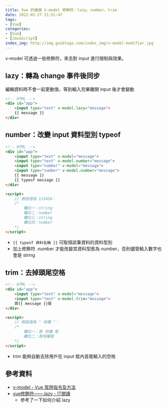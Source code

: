 ```yaml
---
title: Vue 的幾個 V-model 修飾符：lazy、number、trim
date: 2022-02-27 21:51:47
tags:
- [Vue]
categories:
- [Vue]
- [JavaScript]
index_img: http://img.guiblogs.com/index_img/v-model-modifier.jpg
---
```


v-model 可透過一些修飾符，來去對 input 進行限制與效果。

## lazy：轉為 change 事件後同步

編輯資料時不會一起更動值，等到輸入完畢離開 input 後才會變動

``` html
<!-- HTML -->
<div id="app">
    <input type="text" v-model.lazy="message">
    {{ message }}
</div>
```

## number：改變 input 資料型別 typeof

``` html
<!-- HTML -->
<div id="app">
    <input type="text" v-model="message">
    <input type="text" v-model.number="message">
    <input type="number" v-model="message">
    <input type="number" v-model.number="message">
    {{ message }}
    {{ typeof message }}
</div>

<script>
	// 假設值為 123456：
    /*
    	欄位一：string
    	欄位二：number
    	欄位三：string
    	欄位四：number
    */
</script>
```

* `{{ typeof 資料名稱 }}` 可取得該筆資料的資料型別
* 加上修飾符 .number 才能改變其資料型態為 number，否則儘管輸入數字也會是 string

## trim：去掉頭尾空格

``` html
<!-- HTML -->
<div id="app">
    <input type="text" v-model="message">
    <input type="text" v-model.trim="message">
    首{{ message }}尾
</div>

<script>
	// 假設值為 " 哈囉 "：
    /*
    	欄位一：首 哈囉 尾
    	欄位二：首哈囉尾
    */
</script>
```

* trim 能夠自動去除用戶在 input 框內首尾輸入的空格

## 參考資料

* [v-model - Vue 常用指令及方法](https://hackmd.io/@hexschool/S1DJeKTdL/%2FCHGTC0zPT4efLjbmoR9hqw)
* [vue修飾符——.lazy - IT閱讀](https://www.itread01.com/content/1541221390.html)
    * 參考了一下如何介紹 lazy
